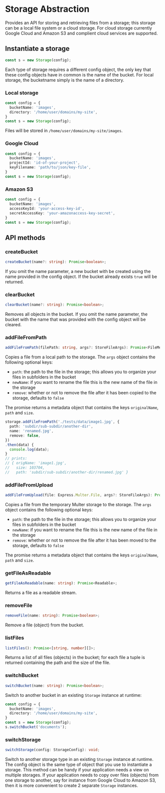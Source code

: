 # Storage Abstraction

Provides an API for storing and retrieving files from a storage; this storage can be a local file system or a cloud storage. For cloud storage currently Google Cloud and Amazon S3 and complient cloud services are supported.

## Instantiate a storage

```javascript
const s = new Storage(config);
```

Each type of storage requires a different config object, the only key that these config objects have in common is the name of the bucket. For local storage, the bucketname simply is the name of a directory.

### Local storage
```typescript
const config = {
  bucketName: 'images',
  directory: '/home/user/domains/my-site',
}
const s = new Storage(config); 
```
Files will be stored in `/home/user/domains/my-site/images`.

### Google Cloud
```typescript
const config = {
  bucketName: 'images',
  projectId: 'id-of-your-project',
  keyFilename: 'path/to/json/key-file',
}
const s = new Storage(config); 
```

### Amazon S3
```typescript
const config = {
  bucketName: 'images',
  accessKeyId: 'your-access-key-id',
  secretAccessKey: 'your-amazonaccess-key-secret',
}
const s = new Storage(config); 
```

## API methods

### createBucket
```typescript
createBucket(name?: string): Promise<boolean>;
```
If you omit the name parameter, a new bucket with be created using the name provided in the config object. If the bucket already exists `true` will be returned.

### clearBucket
```typescript
clearBucket(name?: string): Promise<boolean>;
```
Removes all objects in the bucket. If you omit the name parameter, the bucket with the name that was provided with the config object will be cleared.

### addFileFromPath
```typescript
addFileFromPath(filePath: string, args?: StoreFileArgs): Promise<FileMetaData>;
```
Copies a file from a local path to the storage. The `args` object contains the following optional keys:
- `path`: the path to the file in the storage; this allows you to organize your files in subfolders in the bucket
- `newName`: if you want to rename the file this is the new name of the file in the storage
- `remove`: whether or not to remove the file after it has been copied to the storage, defaults to `false`

The promise returns a metadata object that contains the keys `originalName`, `path` and `size`.

```typescript
storage.addFileFromPath('./tests/data/image1.jpg', {
  path: 'subdir/sub-subdir/another-dir',
  name: 'renamed.jpg',
  remove: false,
})
.then(data) {
  console.log(data);
}
// prints:
// { origName: 'image1.jpg',
//   size: 103704,
//   path: 'subdir/sub-subdir/another-dir/renamed.jpg' }
```

### addFileFromUpload
```typescript
addFileFromUpload(file: Express.Multer.File, args?: StoreFileArgs): Promise<FileMetaData>;
```
Copies a file from the temporary Multer storage to the storage. The `args` object contains the following optional keys:
- `path`: the path to the file in the storage; this allows you to organize your files in subfolders in the bucket
- `newName`: if you want to rename the file this is the new name of the file in the storage
- `remove`: whether or not to remove the file after it has been moved to the storage, defaults to `false`

The promise returns a metadata object that contains the keys `originalName`, `path` and `size`.

### getFileAsReadable
```typescript
getFileAsReadable(name: string): Promise<Readable>;
```
Returns a file as a readable stream.

### removeFile
```typescript
removeFile(name: string): Promise<boolean>;
```
Remove a file (object) from the bucket.

### listFiles
```typescript
listFiles(): Promise<[string, number][]>;
```
Returns a list of all files (objects) in the bucket; for each file a tuple is returned containing the path and the size of the file.

### switchBucket
```typescript
switchBucket(name: string): Promise<boolean>;
```
Switch to another bucket in an existing `Storage` instance at runtime:
```typescript
const config = {
  bucketName: 'images',
  directory: '/home/user/domains/my-site',
}
const s = new Storage(config); 
s.switchBucket('documents');
```
### switchStorage
```typescript
switchStorage(config: StorageConfig): void;
```
Switch to another storage type in an existing `Storage` instance at runtime. The config object is the same type of object that you use to instantiate a storage. This method can be handy if your application needs a view on multiple storages. If your application needs to copy over files (objects) from one storage to another, say for instance from Google Cloud to Amazon S3, then it is more convenient to create 2 separate `Storage` instances.

